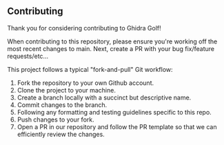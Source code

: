 ## Contributing

Thank you for considering contributing to Ghidra Golf!

When contributing to this repository, please ensure you're working off the most recent changes to main.
Next, create a PR with your bug fix/feature requests/etc...

This project follows a typical "fork-and-pull" Git workflow:

1. Fork the repository to your own Github account.
2. Clone the project to your machine.
3. Create a branch locally with a succinct but descriptive name.
4. Commit changes to the branch.
5. Following any formatting and testing guidelines specific to this repo.
6. Push changes to your fork.
7. Open a PR in our repository and follow the PR template so that we can efficiently review the changes.
